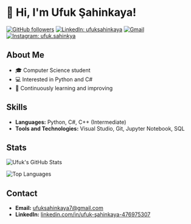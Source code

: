 # 👋 Hi, I'm Ufuk Şahinkaya!

[![GitHub followers](https://img.shields.io/github/followers/ufuksahinkaya7?style=social)](https://github.com/ufuksahinkaya7?tab=followers)
[![LinkedIn: ufuksahinkaya](https://img.shields.io/badge/-ufuksahinkaya-blue?style=flat-square&logo=Linkedin&logoColor=white&link=https://www.linkedin.com/in/ufuk-%C5%9Fahinkaya-476975307/)](https://www.linkedin.com/in/ufuk-%C5%9Fahinkaya-476975307/)
[![Gmail](https://img.shields.io/badge/-ufuksahinkaya7@gmail.com-red?style=flat-square&logo=Gmail&logoColor=white&link=mailto:ufuksahinkaya7@gmail.com)](mailto:ufuksahinkaya7@gmail.com)
[![Instagram: ufuk.sahinkya](https://img.shields.io/badge/-ufuk.sahinkya-E4405F?style=flat-square&logo=Instagram&logoColor=white&link=https://www.instagram.com/ufuk.sahinkya?igsh=Njc0cmczeWwyY2Rl)](https://www.instagram.com/ufuk.sahinkya?igsh=Njc0cmczeWwyY2Rl)

## About Me
- 🎓 Computer Science student
- 💻 Interested in Python and C#
- 🌱 Continuously learning and improving

## Skills

- **Languages:** Python, C#, C++ (Intermediate)
- **Tools and Technologies:** Visual Studio, Git, Jupyter Notebook, SQL


## Stats

![Ufuk's GitHub Stats](https://github-readme-stats.vercel.app/api?username=ufuksahinkaya7&show_icons=true&theme=radical)

![Top Languages](https://github-readme-stats.vercel.app/api/top-langs/?username=ufuksahinkaya7&layout=compact&theme=radical)


## Contact

- **Email:** [ufuksahinkaya7@gmail.com](mailto:ufuksahinkaya7@gmail.com)
- **LinkedIn:** [linkedin.com/in/ufuk-şahinkaya-476975307](https://www.linkedin.com/in/ufuk-%C5%9Fahinkaya-476975307/)
